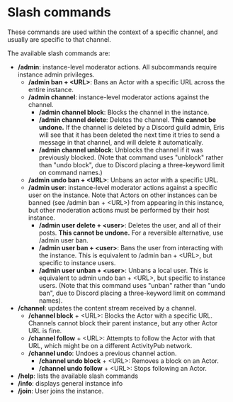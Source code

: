 # Slash commands

These commands are used within the context of a specific channel, and usually are specific to that channel.

The available slash commands are:

* **/admin**: instance-level moderator actions. All subcommands require instance admin privileges.
    * **/admin ban + \<URL\>**: Bans an Actor with a specific URL across the entire instance.
    * **/admin channel**: instance-level moderator actions against the channel.
        * **/admin channel block**: Blocks the channel in the instance. 
        * **/admin channel delete**: Deletes the channel. **This cannot be undone.** If the channel is deleted by a Discord guild admin, Eris will see that it has been deleted the next time it tries to send a message in that channel, and will delete it automatically.
        * **/admin channel unblock**: Unblocks the channel if it was previously blocked. (Note that command uses "unblock" rather than "undo block", due to Discord placing a three-keyword limit on command names.)
    * **/admin undo ban + \<URL\>**: Unbans an actor with a specific URL.
    * **/admin user**: instance-level moderator actions against a specific user on the instance. Note that Actors on other instances can be banned (see /admin ban + \<URL\>) from appearing in this instance, but other moderation actions must be performed by their host instance.
        * **/admin user delete + \<user\>**: Deletes the user, and all of their posts. **This cannot be undone.** For a reversible alternative, use /admin user ban.
        * **/admin user ban + \<user\>**: Bans the user from interacting with the instance. This is equivalent to /admin ban + \<URL\>, but specific to instance users.
        * **/admin user unban + \<user\>**: Unbans a local user. This is equivalent to admin undo ban + \<URL\>, but specific to instance users. (Note that this command uses "unban" rather than "undo ban", due to Discord placing a three-keyword limit on command names).
* **/channel**: updates the content stream received by a channel.
    * **/channel block** + \<URL\>: Blocks the Actor with a specific URL. Channels cannot block their parent instance, but any other Actor URL is fine.
    * **/channel follow** + \<URL\>: Attempts to follow the Actor with that URL, which might be on a different ActivityPub network.
    * **/channel undo**: Undoes a previous channel action.
        * **/channel undo block** + \<URL\>: Removes a block on an Actor.
        * **/channel undo follow** + \<URL\>: Stops following an Actor. 
* **/help**: lists the available slash commands
* **/info**: displays general instance info
* **/join**: User joins the instance.
